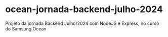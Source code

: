 # ocean-jornada-backend-julho-2024
Projeto da jornada Backend Julho/2024 com NodeJS e Express, no curso do Samsung Ocean

